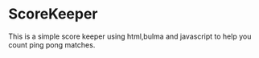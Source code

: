 # ScoreKeeper
This is a simple score keeper using html,bulma and javascript to help you count ping pong matches.

